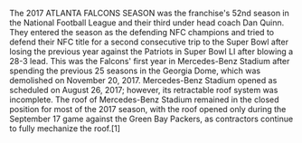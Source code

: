 The 2017 ATLANTA FALCONS SEASON was the franchise's 52nd season in the National Football League and their third under head coach Dan Quinn. They entered the season as the defending NFC champions and tried to defend their NFC title for a second consecutive trip to the Super Bowl after losing the previous year against the Patriots in Super Bowl LI after blowing a 28-3 lead. This was the Falcons' first year in Mercedes-Benz Stadium after spending the previous 25 seasons in the Georgia Dome, which was demolished on November 20, 2017. Mercedes-Benz Stadium opened as scheduled on August 26, 2017; however, its retractable roof system was incomplete. The roof of Mercedes-Benz Stadium remained in the closed position for most of the 2017 season, with the roof opened only during the September 17 game against the Green Bay Packers, as contractors continue to fully mechanize the roof.[1]
